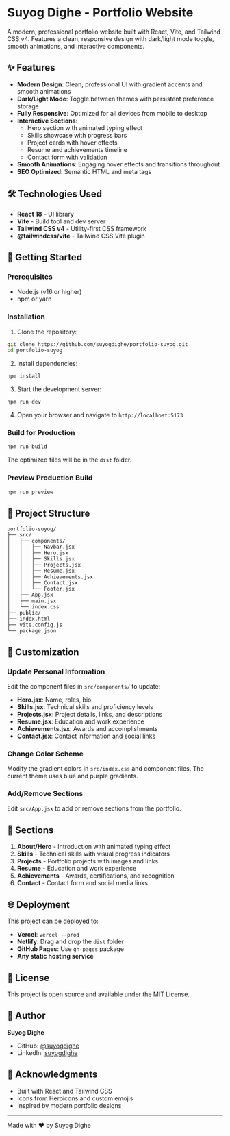 # Suyog Dighe - Portfolio Website

A modern, professional portfolio website built with React, Vite, and Tailwind CSS v4. Features a clean, responsive design with dark/light mode toggle, smooth animations, and interactive components.

## ✨ Features

- **Modern Design**: Clean, professional UI with gradient accents and smooth animations
- **Dark/Light Mode**: Toggle between themes with persistent preference storage
- **Fully Responsive**: Optimized for all devices from mobile to desktop
- **Interactive Sections**:
  - Hero section with animated typing effect
  - Skills showcase with progress bars
  - Project cards with hover effects
  - Resume and achievements timeline
  - Contact form with validation
- **Smooth Animations**: Engaging hover effects and transitions throughout
- **SEO Optimized**: Semantic HTML and meta tags

## 🛠️ Technologies Used

- **React 18** - UI library
- **Vite** - Build tool and dev server
- **Tailwind CSS v4** - Utility-first CSS framework
- **@tailwindcss/vite** - Tailwind CSS Vite plugin

## 🚀 Getting Started

### Prerequisites

- Node.js (v16 or higher)
- npm or yarn

### Installation

1. Clone the repository:
```bash
git clone https://github.com/suyogdighe/portfolio-suyog.git
cd portfolio-suyog
```

2. Install dependencies:
```bash
npm install
```

3. Start the development server:
```bash
npm run dev
```

4. Open your browser and navigate to `http://localhost:5173`

### Build for Production

```bash
npm run build
```

The optimized files will be in the `dist` folder.

### Preview Production Build

```bash
npm run preview
```

## 📁 Project Structure

```
portfolio-suyog/
├── src/
│   ├── components/
│   │   ├── Navbar.jsx
│   │   ├── Hero.jsx
│   │   ├── Skills.jsx
│   │   ├── Projects.jsx
│   │   ├── Resume.jsx
│   │   ├── Achievements.jsx
│   │   ├── Contact.jsx
│   │   └── Footer.jsx
│   ├── App.jsx
│   ├── main.jsx
│   └── index.css
├── public/
├── index.html
├── vite.config.js
└── package.json
```

## 🎨 Customization

### Update Personal Information

Edit the component files in `src/components/` to update:
- **Hero.jsx**: Name, roles, bio
- **Skills.jsx**: Technical skills and proficiency levels
- **Projects.jsx**: Project details, links, and descriptions
- **Resume.jsx**: Education and work experience
- **Achievements.jsx**: Awards and accomplishments
- **Contact.jsx**: Contact information and social links

### Change Color Scheme

Modify the gradient colors in `src/index.css` and component files. The current theme uses blue and purple gradients.

### Add/Remove Sections

Edit `src/App.jsx` to add or remove sections from the portfolio.

## 📱 Sections

1. **About/Hero** - Introduction with animated typing effect
2. **Skills** - Technical skills with visual progress indicators
3. **Projects** - Portfolio projects with images and links
4. **Resume** - Education and work experience
5. **Achievements** - Awards, certifications, and recognition
6. **Contact** - Contact form and social media links

## 🌐 Deployment

This project can be deployed to:
- **Vercel**: `vercel --prod`
- **Netlify**: Drag and drop the `dist` folder
- **GitHub Pages**: Use `gh-pages` package
- **Any static hosting service**

## 📄 License

This project is open source and available under the MIT License.

## 👤 Author

**Suyog Dighe**
- GitHub: [@suyogdighe](https://github.com/suyogdighe)
- LinkedIn: [suyogdighe](https://linkedin.com/in/suyogdighe)

## 🙏 Acknowledgments

- Built with React and Tailwind CSS
- Icons from Heroicons and custom emojis
- Inspired by modern portfolio designs

---

Made with ❤️ by Suyog Dighe
